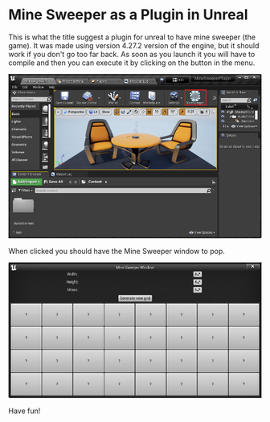 # Mine Sweeper as a Plugin in Unreal

This is what the title suggest a plugin for unreal to have mine sweeper (the
game). It was made using version 4.27.2 version of the engine, but it should
work if you don't go too far back. As soon as you launch it you will have to
compile and then you can execute it by clicking on the button in the menu.

![Unreal Screenshot](https://github.com/anirul/UnrealMineSweeperTool/raw/main/SourceArt/MineSweeperUnrealButton.png "Unreal with the minesweeper button.")

When clicked you should have the Mine Sweeper window to pop.

![Mine Sweeper](https://github.com/anirul/UnrealMineSweeperTool/raw/main/SourceArt/MineSweeperGame.png "Mine Sweeper.")

Have fun!